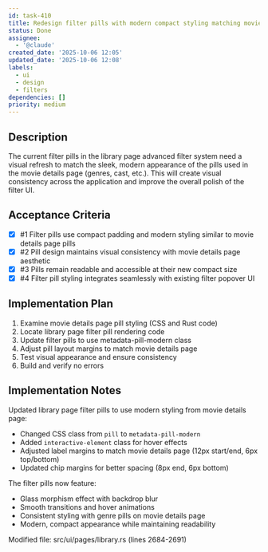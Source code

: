 ```yaml
---
id: task-410
title: Redesign filter pills with modern compact styling matching movie details page
status: Done
assignee:
  - '@claude'
created_date: '2025-10-06 12:05'
updated_date: '2025-10-06 12:08'
labels:
  - ui
  - design
  - filters
dependencies: []
priority: medium
---
```


## Description

<!-- SECTION:DESCRIPTION:BEGIN -->
The current filter pills in the library page advanced filter system need a visual refresh to match the sleek, modern appearance of the pills used in the movie details page (genres, cast, etc.). This will create visual consistency across the application and improve the overall polish of the filter UI.
<!-- SECTION:DESCRIPTION:END -->

## Acceptance Criteria
<!-- AC:BEGIN -->
- [x] #1 Filter pills use compact padding and modern styling similar to movie details page pills
- [x] #2 Pill design maintains visual consistency with movie details page aesthetic
- [x] #3 Pills remain readable and accessible at their new compact size
- [x] #4 Filter pill styling integrates seamlessly with existing filter popover UI
<!-- AC:END -->

## Implementation Plan

<!-- SECTION:PLAN:BEGIN -->
1. Examine movie details page pill styling (CSS and Rust code)
2. Locate library page filter pill rendering code
3. Update filter pills to use metadata-pill-modern class
4. Adjust pill layout margins to match movie details page
5. Test visual appearance and ensure consistency
6. Build and verify no errors
<!-- SECTION:PLAN:END -->

## Implementation Notes

<!-- SECTION:NOTES:BEGIN -->
Updated library page filter pills to use modern styling from movie details page:

- Changed CSS class from `pill` to `metadata-pill-modern`
- Added `interactive-element` class for hover effects
- Adjusted label margins to match movie details page (12px start/end, 6px top/bottom)
- Updated chip margins for better spacing (8px end, 6px bottom)

The filter pills now feature:
- Glass morphism effect with backdrop blur
- Smooth transitions and hover animations
- Consistent styling with genre pills on movie details page
- Modern, compact appearance while maintaining readability

Modified file: src/ui/pages/library.rs (lines 2684-2691)
<!-- SECTION:NOTES:END -->
